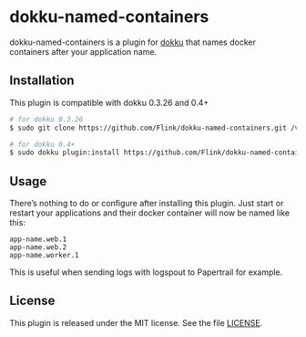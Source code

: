 # dokku-named-containers

dokku-named-containers is a plugin for [dokku][dokku] that names docker containers after your application name.

## Installation

This plugin is compatible with dokku 0.3.26 and 0.4+

```sh
# for dokku 0.3.26
$ sudo git clone https://github.com/Flink/dokku-named-containers.git /var/lib/dokku/plugins/named-containers

# for dokku 0.4+
$ sudo dokku plugin:install https://github.com/Flink/dokku-named-containers.git
```

## Usage

There’s nothing to do or configure after installing this plugin. Just start or restart your applications and their docker container will now be named like this:
```
app-name.web.1
app-name.web.2
app-name.worker.1
```

This is useful when sending logs with logspout to Papertrail for example.

## License

This plugin is released under the MIT license. See the file [LICENSE](LICENSE).

[dokku]: https://github.com/progrium/dokku
